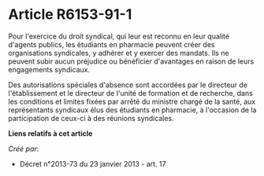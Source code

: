 # Article R6153-91-1

Pour l'exercice du droit syndical, qui leur est reconnu en leur qualité d'agents publics, les étudiants en pharmacie peuvent
créer des organisations syndicales, y adhérer et y exercer des mandats. Ils ne peuvent subir aucun préjudice ou bénéficier
d'avantages en raison de leurs engagements syndicaux.

Des autorisations spéciales d'absence sont accordées par le directeur de l'établissement et le directeur de l'unité de
formation et de recherche, dans les conditions et limites fixées par arrêté du ministre chargé de la santé, aux représentants
syndicaux élus des étudiants en pharmacie, à l'occasion de la participation de ceux-ci à des réunions syndicales.

**Liens relatifs à cet article**

_Créé par_:

  - Décret n°2013-73 du 23 janvier 2013 - art. 17
